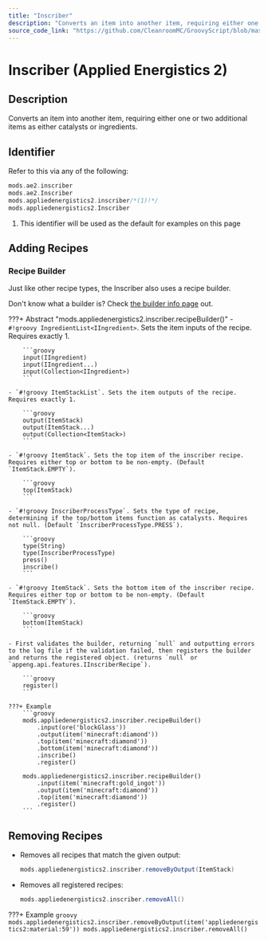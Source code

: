 ```yaml
---
title: "Inscriber"
description: "Converts an item into another item, requiring either one or two additional items as either catalysts or ingredients."
source_code_link: "https://github.com/CleanroomMC/GroovyScript/blob/master/src/main/java/com/cleanroommc/groovyscript/compat/mods/appliedenergistics2/Inscriber.java"
---
```


# Inscriber (Applied Energistics 2)

## Description

Converts an item into another item, requiring either one or two additional items as either catalysts or ingredients.

## Identifier

Refer to this via any of the following:

```groovy hl_lines="3"
mods.ae2.inscriber
mods.ae2.Inscriber
mods.appliedenergistics2.inscriber/*(1)!*/
mods.appliedenergistics2.Inscriber
```

1. This identifier will be used as the default for examples on this page

## Adding Recipes

### Recipe Builder

Just like other recipe types, the Inscriber also uses a recipe builder.

Don't know what a builder is? Check [the builder info page](../../../groovy/builder.md) out.

???+ Abstract "mods.appliedenergistics2.inscriber.recipeBuilder()"
    - `#!groovy IngredientList<IIngredient>`. Sets the item inputs of the recipe. Requires exactly 1.

        ```groovy
        input(IIngredient)
        input(IIngredient...)
        input(Collection<IIngredient>)
        ```

    - `#!groovy ItemStackList`. Sets the item outputs of the recipe. Requires exactly 1.

        ```groovy
        output(ItemStack)
        output(ItemStack...)
        output(Collection<ItemStack>)
        ```

    - `#!groovy ItemStack`. Sets the top item of the inscriber recipe. Requires either top or bottom to be non-empty. (Default `ItemStack.EMPTY`).

        ```groovy
        top(ItemStack)
        ```

    - `#!groovy InscriberProcessType`. Sets the type of recipe, determining if the top/bottom items function as catalysts. Requires not null. (Default `InscriberProcessType.PRESS`).

        ```groovy
        type(String)
        type(InscriberProcessType)
        press()
        inscribe()
        ```

    - `#!groovy ItemStack`. Sets the bottom item of the inscriber recipe. Requires either top or bottom to be non-empty. (Default `ItemStack.EMPTY`).

        ```groovy
        bottom(ItemStack)
        ```

    - First validates the builder, returning `null` and outputting errors to the log file if the validation failed, then registers the builder and returns the registered object. (returns `null` or `appeng.api.features.IInscriberRecipe`).

        ```groovy
        register()
        ```

    ???+ Example
        ```groovy
        mods.appliedenergistics2.inscriber.recipeBuilder()
            .input(ore('blockGlass'))
            .output(item('minecraft:diamond'))
            .top(item('minecraft:diamond'))
            .bottom(item('minecraft:diamond'))
            .inscribe()
            .register()

        mods.appliedenergistics2.inscriber.recipeBuilder()
            .input(item('minecraft:gold_ingot'))
            .output(item('minecraft:diamond'))
            .top(item('minecraft:diamond'))
            .register()
        ```



## Removing Recipes

- Removes all recipes that match the given output:

    ```groovy
    mods.appliedenergistics2.inscriber.removeByOutput(ItemStack)
    ```

- Removes all registered recipes:

    ```groovy
    mods.appliedenergistics2.inscriber.removeAll()
    ```

???+ Example
    ```groovy
    mods.appliedenergistics2.inscriber.removeByOutput(item('appliedenergistics2:material:59'))
    mods.appliedenergistics2.inscriber.removeAll()
    ```
